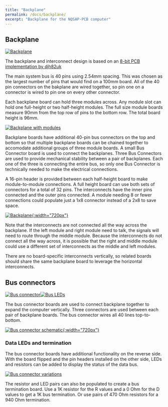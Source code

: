 ```yaml
---
title: "Backplane"
permalink: /docs/backplane/
excerpt: "Backplane for the NQSAP-PCB computer"
---
```


## Backplane
[![Backplane](../../assets/images/backplane-board-500.jpg "backplane")](../../assets/images/backplane-board.jpg)

The backplane and interconnect design is based on an [8-bit PCB implementation by djh82uk](https://www.reddit.com/r/beneater/comments/pn4j6j/finally_complete_with_all_bugs_fixed/)

The main system bus is 40 pins using 2.54mm spacing.  This was chosen as the largest
number of pins that would find on a 100mm board.  All of the 40 pin connectors on the
bakplane are wired together, so pin one on a connector is wired to pin one on every other
connector.

Each backplane board can hold three modules across.  Any module slot can hold one
full-height or two half-height modules.  The full size module boards measure 90mm from the
top row of pins to the bottom row.  The total board height is 96mm.

[![Backplane with modules](../../assets/images/backplane-with-modules-500.jpg "backplane with module boards")](../../assets/images/backplane-with-modules.jpg)

Backplane boards have additional 40-pin bus connectors on the top and bottom so that
multiple backplane boards can be chained together to accomodate additional groups of three
module boards.  A small Bus Connector board is used to connect the backplanes. Three Bus
Connectors are used to provide mechanical stability between a pair of backplanes. Each one
of the three is connecting the entire bus, so only one Bus Connector is technically needed
to make the electrical connections.

A 16-pin header is provided between each half-height board to make module-to-module
connections.  A full height board can use both sets of connectors for a total of 32 pins.
The interconnects have the inner pins connected and the outer pins connected.  A module
needing 8 or fewer connections could populate just a 1x8 connector instead of a 2x8 to
save space.

[![Backplane](../../assets/images/backplane-schematic.png "backplane"){:width="720px"}](../../assets/images/backplane-schematic.png)

Note that the interconnects are not connected all the way across the backplane.  If the
left module and right module need to talk, the signals will need to route through the
middle module.  Because the interconnects do not connect all the way across, it is
possible that the right and middle module could use a different set of interconnects as
the middle and left modules.

There are no board-specific interconnects vertically, so related boards should share the
same backplane board to leverage the horizontal interconnects.

## Bus connectors

[![Bus connector](../../assets/images/bus-connector-board-500.jpg "bus connector")](../../assets/images/bus-connector-board.jpg)[![Bus LEDs](../../assets/images/bus-leds-board-500.jpg "bus LEDs")](../../assets/images/bus-leds-board.jpg)

The bus connector boards are used to connect backplane together to expand the computer vertically.  Three connectors are used between each pair of backplane boards.  The bus connector wires all 40 lines top-to-bottom.  

[![Bus connector schematic](../../assets/images/bus-connector-schematic.png "bus connector schematic"){:width="720px"}](../../assets/images/bus-connector-schematic.png)

### Data LEDs and termination
The bus connector boards have additional functionality on the reverse side.  With the board flipped and the pin headers installed on the other side, LEDs and resistors can be added to display the status of the data bus.

[![Bus connector variations](../../assets/images/bus-connector-pair-500.jpg "bus connector variations")](../../assets/images/bus-connector-pair.jpg)

The resistor and LED pairs can also be populated to create a bus termination board.  Use a 1K resistor for the R values and a 0 Ohm for the D values to get a 1K bus termination. Or use pairs of 470 Ohm resistors for a 940 Ohm termination.
